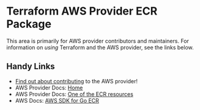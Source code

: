 # Terraform AWS Provider ECR Package

This area is primarily for AWS provider contributors and maintainers. For information on _using_ Terraform and the AWS provider, see the links below.


## Handy Links

* [Find out about contributing](https://hashicorp.github.io/terraform-provider-aws/#contribute) to the AWS provider!
* AWS Provider Docs: [Home](https://registry.terraform.io/providers/hashicorp/aws/latest/docs)
* AWS Provider Docs: [One of the ECR resources](https://registry.terraform.io/providers/hashicorp/aws/latest/docs/resources/ecr_lifecycle_policy)
* AWS Docs: [AWS SDK for Go ECR](https://docs.aws.amazon.com/sdk-for-go/api/service/ecr/)
